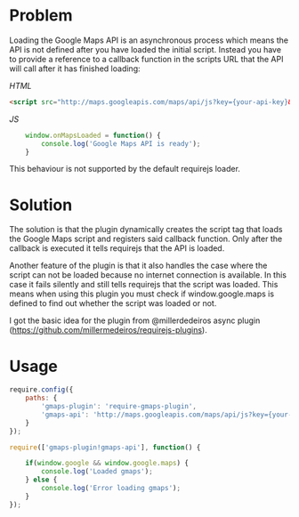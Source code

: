Problem
=======

Loading the Google Maps API is an asynchronous process which means the API is not defined after you have loaded the initial script. Instead you have to provide a reference to a callback function in the scripts URL that the API will call after it has finished loading:

*HTML*
```html
<script src="http://maps.googleapis.com/maps/api/js?key={your-api-key}&callback=onMapsLoaded"></script>
```

*JS*
```javascript
    window.onMapsLoaded = function() {
        console.log('Google Maps API is ready');
    }
```

This behaviour is not supported by the default requirejs loader.

Solution
========

The solution is that the plugin dynamically creates the script tag that loads the Google Maps script and registers said callback function. Only after the callback is executed it tells requirejs that the API is loaded.

Another feature of the plugin is that it also handles the case where the script can not be loaded because no internet connection is available. In this case it fails silently and still tells requirejs that the script was loaded. This means when using this plugin you must check if window.google.maps is defined to find out whether the script was loaded or not.

I got the basic idea for the plugin from @millerdedeiros async plugin (https://github.com/millermedeiros/requirejs-plugins).

Usage
=====

```javascript
require.config({
    paths: {
        'gmaps-plugin': 'require-gmaps-plugin',
        'gmaps-api': 'http://maps.googleapis.com/maps/api/js?key={your-api-key}&sensor=false'
    }
});

require(['gmaps-plugin!gmaps-api'], function() {

    if(window.google && window.google.maps) {
        console.log('Loaded gmaps');
    } else {
        console.log('Error loading gmaps');
    }
});
```